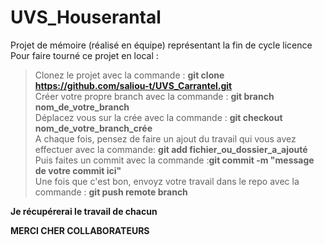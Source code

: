 # UVS_Houserantal
Projet de mémoire (réalisé en équipe) représentant la fin de cycle licence 
Pour faire tourné ce projet en local : 
>Clonez le projet avec la commande : **git clone https://github.com/saliou-t/UVS_Carrantel.git <br />**
>Créer votre propre branch avec la commande : **git branch nom_de_votre_branch <br />**
>Déplacez vous sur la crée avec la commande : **git checkout nom_de_votre_branch_crée <br />**
>A chaque fois, pensez de faire un ajout du travail qui vous avez effectuer avec la commande: **git add fichier_ou_dossier_a_ajouté <br />**
>Puis faites un commit avec la commande :**git commit -m "message de votre commit ici"** <br />
>Une fois que c'est bon, envoyz votre travail dans le repo avec la commande  : **git push remote branch**

**Je récupérerai le travail de chacun**

**MERCI CHER COLLABORATEURS**
